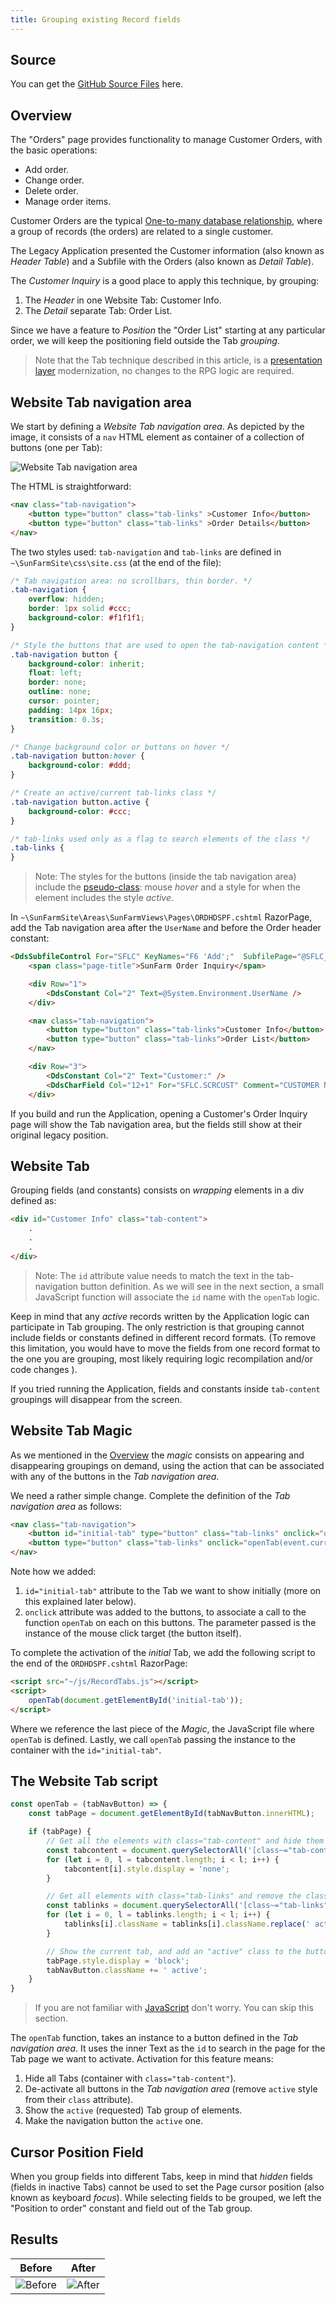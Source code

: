 ```yaml
---
title: Grouping existing Record fields
---
```

## Source

You can get the [GitHub Source Files](https://github.com/asnaqsys-examples/sunfarm-web-tabs) here.

## Overview

The "Orders" page provides functionality to manage Customer Orders, with the basic operations:
* Add order.
* Change order.
* Delete order.
* Manage order items.

Customer Orders are the typical [One-to-many database relationship](https://www.ibm.com/docs/en/control-desk/7.6.0?topic=structure-database-relationships), where a group of records (the orders) are related to a single customer.

The Legacy Application presented the Customer information (also known as *Header Table*) and a Subfile with the Orders (also known as *Detail Table*).

The *Customer Inquiry* is a good place to apply this technique, by grouping:

1. The *Header* in one Website Tab: Customer Info.
2. The *Detail* separate Tab: Order List.

Since we have a feature to *Position* the "Order List" starting at any particular order, we will keep the positioning field outside the Tab *grouping*.

>Note that the Tab technique described in this article, is a [presentation layer](https://en.wikipedia.org/wiki/Presentation_layer) modernization, no changes to the RPG logic are required.

## Website Tab navigation area

We start by defining a *Website Tab navigation area*. As depicted by the image, it consists of a `nav` HTML element as container of a collection of buttons (one per Tab):

![Website Tab navigation area](./images/tab-navigation-area.gif)

The HTML is straightforward: 

```html
<nav class="tab-navigation">
    <button type="button" class="tab-links" >Customer Info</button>
    <button type="button" class="tab-links" >Order Details</button>
</nav>
```

The two styles used: `tab-navigation` and `tab-links` are defined in ``~\SunFarmSite\css\site.css`` (at the end of the file):

```css
/* Tab navigation area: no scrollbars, thin border. */
.tab-navigation {
    overflow: hidden;
    border: 1px solid #ccc;
    background-color: #f1f1f1;
}

/* Style the buttons that are used to open the tab-navigation content */
.tab-navigation button {
    background-color: inherit;
    float: left;
    border: none;
    outline: none;
    cursor: pointer;
    padding: 14px 16px;
    transition: 0.3s;
}

/* Change background color or buttons on hover */
.tab-navigation button:hover {
    background-color: #ddd;
}

/* Create an active/current tab-links class */
.tab-navigation button.active {
    background-color: #ccc;
}

/* tab-links used only as a flag to search elements of the class */
.tab-links {
}
```
>Note: The styles for the buttons (inside the tab navigation area) include the [pseudo-class](https://developer.mozilla.org/en-US/docs/Web/CSS/Pseudo-classes): mouse *hover* and a style for when the element includes the style *active*.


In `~\SunFarmSite\Areas\SunFarmViews\Pages\ORDHDSPF.cshtml` RazorPage, add the Tab navigation area after the `UserName` and before the Order header constant:

```html
<DdsSubfileControl For="SFLC" KeyNames="F6 'Add';"  SubfilePage="@SFLC_SubfilePage" CueCurrentRecord=true ClickSetsCurrentRecord=true>
    <span class="page-title">SunFarm Order Inquiry</span>

    <div Row="1">
        <DdsConstant Col="2" Text=@System.Environment.UserName />
    </div>

    <nav class="tab-navigation">
        <button type="button" class="tab-links">Customer Info</button>
        <button type="button" class="tab-links">Order List</button>
    </nav>

    <div Row="3">
        <DdsConstant Col="2" Text="Customer:" />
        <DdsCharField Col="12+1" For="SFLC.SCRCUST" Comment="CUSTOMER NBR AND NAME" />
    </div>
```

If you build and run the Application, opening a Customer's Order Inquiry page will show the Tab navigation area, but the fields still show at their original legacy position.

## Website Tab 

Grouping fields (and constants) consists on *wrapping* elements in a div defined as:

```html
<div id="Customer Info" class="tab-content">
    .
    .
    .
</div>
```

>Note: The `id` attribute value needs to match the text in the tab-navigation button definition. As we will see in the next section, a small JavaScript function will associate the `id` name with the `openTab` logic.

Keep in mind that any *active* records written by the Application logic can participate in Tab grouping. The only restriction is that grouping cannot include fields or constants defined in different record formats. (To remove this limitation, you would have to move the fields from one record format to the one you are grouping, most likely requiring logic recompilation and/or code changes ).

If you tried running the Application, fields and constants inside `tab-content` groupings will disappear from the screen.

## Website Tab Magic

As we mentioned in the [Overview](./grouping-existing-record-fields.html#overview) the *magic* consists on appearing and disappearing groupings on demand, using the action that can be associated with any of the buttons in the *Tab navigation area*.

We need a rather simple change. Complete the definition of the *Tab navigation area* as follows:

```html
<nav class="tab-navigation">
    <button id="initial-tab" type="button" class="tab-links" onclick="openTab(event.currentTarget)">Customer Info</button>
    <button type="button" class="tab-links" onclick="openTab(event.currentTarget)">Order List</button>
</nav>
```

Note how we added:
1. `id="initial-tab"` attribute to the Tab we want to show initially (more on this explained later below).
2. `onclick` attribute  was added to the buttons, to associate a call to the function `openTab` on each on this buttons. The parameter passed is the instance of the mouse click target (the button itself).

To complete the activation of the *initial* Tab, we add the following script to the end of the `ORDHDSPF.cshtml` RazorPage:

```html
<script src="~/js/RecordTabs.js"></script>
<script>
    openTab(document.getElementById('initial-tab'));
</script>
```

Where we reference the last piece of the *Magic*, the JavaScript file where `openTab` is defined.
Lastly, we call `openTab` passing the instance to the container with the `id="initial-tab"`.

## The Website Tab script

```javascript
const openTab = (tabNavButton) => {
    const tabPage = document.getElementById(tabNavButton.innerHTML);

    if (tabPage) {
        // Get all the elements with class="tab-content" and hide them
        const tabcontent = document.querySelectorAll('[class~="tab-content"]');
        for (let i = 0, l = tabcontent.length; i < l; i++) {
            tabcontent[i].style.display = 'none';
        }

        // Get all elements with class="tab-links" and remove the class "active"
        const tablinks = document.querySelectorAll('[class~="tab-links"]');
        for (let i = 0, l = tablinks.length; i < l; i++) {
            tablinks[i].className = tablinks[i].className.replace(' active', '');
        }

        // Show the current tab, and add an "active" class to the button that opened the tab.
        tabPage.style.display = 'block';
        tabNavButton.className += ' active';
    }
}
```

>If you are not familiar with [JavaScript](https://developer.mozilla.org/en-US/docs/Web/javascript) don't worry. You can skip this section.

The `openTab` function, takes an instance to a button defined in the *Tab navigation area*. It uses the inner Text as the `id` to search in the page for the Tab page we want to activate. Activation for this feature means:

1. Hide all Tabs (container with `class="tab-content"`).
2. De-activate all buttons in the *Tab navigation area* (remove `active` style from their `class` attribute).
3. Show the `active` (requested) Tab group of elements.
4. Make the navigation button the `active` one.

## Cursor Position Field

When you group fields into different Tabs, keep in mind that *hidden* fields (fields in inactive Tabs) cannot be used to set the Page cursor position (also known as keyboard *focus*). While selecting fields to be grouped, we left the "Position to order" constant and field out of the Tab group.

## Results

| Before | After |
| :-: | :-: |
| ![Before](./images/orders-no-tabs.png) | ![After](./images/orders-fields-grouped-tabs.gif) |
